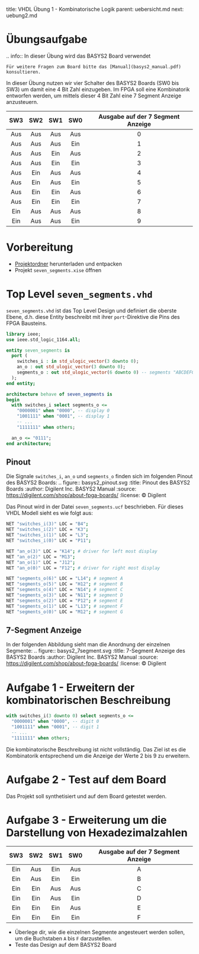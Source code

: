 title: VHDL Übung 1 - Kombinatorische Logik
parent: uebersicht.md
next: uebung2.md

# Übungsaufgabe

.. info:: In dieser Übung wird das BASYS2 Board verwendet

    Für weitere Fragen zum Board bitte das [Manual](basys2_manual.pdf) konsultieren.

In dieser Übung nutzen wir vier Schalter des BASYS2 Boards (SW0 bis SW3) um damit eine 4 Bit Zahl einzugeben. Im FPGA
soll eine Kombinatorik entworfen werden, um mittels dieser 4 Bit Zahl eine 7 Segment Anzeige anzusteuern.

SW3|SW2|SW1|SW0|Ausgabe auf der 7 Segment Anzeige
:---:|:---:|:---:|:---:|:---:
Aus|Aus|Aus|Aus|0
Aus|Aus|Aus|Ein|1
Aus|Aus|Ein|Aus|2
Aus|Aus|Ein|Ein|3
Aus|Ein|Aus|Aus|4
Aus|Ein|Aus|Ein|5
Aus|Ein|Ein|Aus|6
Aus|Ein|Ein|Ein|7
Ein|Aus|Aus|Aus|8
Ein|Aus|Aus|Ein|9

# Vorbereitung

* [Projektordner](vhdl_uebung_1.zip) herunterladen und entpacken
* Projekt `seven_segments.xise` öffnen

# Top Level `seven_segments.vhd`

`seven_segments.vhd` ist das Top Level Design und definiert die oberste Ebene, d.h. diese Entity beschreibt mit ihrer
`port`-Direktive die Pins des FPGA Bausteins.

```vhdl
library ieee;
use ieee.std_logic_1164.all;

entity seven_segments is
  port (
    switches_i : in std_ulogic_vector(3 downto 0);
    an_o : out std_ulogic_vector(3 downto 0);
    segments_o : out std_ulogic_vector(6 downto 0) -- segments "ABCDEFG"
  );
end entity;

architecture behave of seven_segments is
begin
  with switches_i select segments_o <=
    "0000001" when "0000", -- display 0
    "1001111" when "0001", -- display 1
    -- ...
    "1111111" when others;

  an_o <= "0111";
end architecture;
```

## Pinout
Die Signale `switches_i`, `an_o` und `segments_o` finden sich im folgenden Pinout des BASYS2 Boards:
.. figure:: basys2_pinout.svg
    :title: Pinout des BASYS2 Boards
    :author: Digilent Inc. BASYS2 Manual
    :source: https://digilent.com/shop/about-fpga-boards/
    :license: &copy; Digilent

Das Pinout wird in der Datei `seven_segments.ucf` beschrieben. Für dieses VHDL Modell sieht es wie folgt aus:

```bash
NET "switches_i(3)" LOC = "B4";
NET "switches_i(2)" LOC = "K3";
NET "switches_i(1)" LOC = "L3";
NET "switches_i(0)" LOC = "P11";

NET "an_o(3)" LOC = "K14"; # driver for left most display
NET "an_o(2)" LOC = "M13";
NET "an_o(1)" LOC = "J12";
NET "an_o(0)" LOC = "F12"; # driver for right most display

NET "segments_o(6)" LOC = "L14"; # segment A
NET "segments_o(5)" LOC = "H12"; # segment B
NET "segments_o(4)" LOC = "N14"; # segment C
NET "segments_o(3)" LOC = "N11"; # segment D
NET "segments_o(2)" LOC = "P12"; # segment E
NET "segments_o(1)" LOC = "L13"; # segment F
NET "segments_o(0)" LOC = "M12"; # segment G
```

## 7-Segment Anzeige
In der folgenden Abbildung sieht man die Anordnung der einzelnen Segmente:
.. figure:: basys2_7segment.svg
    :title: 7-Segment Anzeige des BASYS2 Boards
    :author: Digilent Inc. BASYS2 Manual
    :source: https://digilent.com/shop/about-fpga-boards/
    :license: &copy; Digilent

# Aufgabe 1 - Erweitern der kombinatorischen Beschreibung
```vhdl
with switches_i(3 downto 0) select segments_o <=
  "0000001" when "0000", -- digit 0
  "1001111" when "0001", -- digit 1
  -- ...
  "1111111" when others;
```

Die kombinatorische Beschreibung ist nicht vollständig. Das Ziel ist es die Kombinatorik entsprechend um die Anzeige der
Werte 2 bis 9 zu erweitern.

# Aufgabe 2 - Test auf dem Board

Das Projekt soll synthetisiert und auf dem Board getestet werden.

# Aufgabe 3 - Erweiterung um die Darstellung von Hexadezimalzahlen

SW3|SW2|SW1|SW0|Ausgabe auf der 7 Segment Anzeige
:---:|:---:|:---:|:---:|:---:
Ein|Aus|Ein|Aus|A
Ein|Aus|Ein|Ein|B
Ein|Ein|Aus|Aus|C
Ein|Ein|Aus|Ein|D
Ein|Ein|Ein|Aus|E
Ein|Ein|Ein|Ein|F

* Überlege dir, wie die einzelnen Segmente angesteuert werden sollen, um die Buchstaben `A` bis `F` darzustellen.
* Teste das Design auf dem BASYS2 Board
